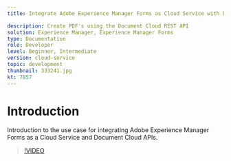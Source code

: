 ```yaml
---
title: Integrate Adobe Experience Manager Forms as Cloud Service with Document Cloud

description: Create PDF's using the Document Cloud REST API
solution: Experience Manager, Experience Manager Forms
type: Documentation
role: Developer
level: Beginner, Intermediate
version: cloud-service
topic: development
thumbnail: 333241.jpg
kt: 7857
---
```




# Introduction

Introduction to the use case for integrating Adobe Experience Manager Forms as a Cloud Service and Document Cloud APIs.

>[!VIDEO](https://video.tv.adobe.com/v/333241/?quality=12&learn=on)

